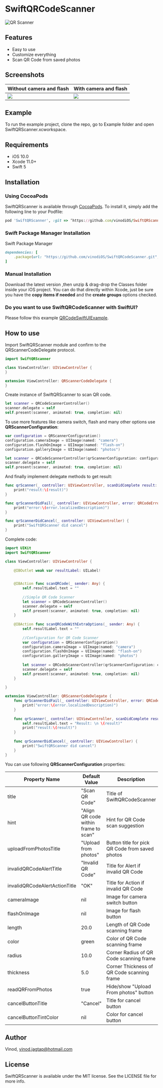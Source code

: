 # SwiftQRCodeScanner
![QR Scanner](https://user-images.githubusercontent.com/30258541/170007055-763fda9a-3edd-4d11-99c9-04f3d3067e8a.gif)

## Features
- Easy to use
- Customize everything
- Scan QR Code from saved photos

## Screenshots
| Without camera and flash | With camera and flash |
| ------ | ------ |
| <img src="https://user-images.githubusercontent.com/30258541/169960154-a1c4770d-a3df-412c-9064-85abdcbe1ac8.jpeg">  | <img src="https://user-images.githubusercontent.com/30258541/169960286-143ba622-0ce2-4252-9d3c-be450641546c.jpeg">  |


## Example
To run the example project, clone the repo, go to Example folder and open SwiftQRScanner.xcworkspace.

## Requirements
- iOS 10.0
- Xcode 11.0+
- Swift 5

## Installation
### Using CocoaPods
SwiftQRScanner is available through [CocoaPods](http://cocoapods.org). To install
it, simply add the following line to your Podfile:

```ruby
pod 'SwiftQRScanner', :git => ‘https://github.com/vinodiOS/SwiftQRScanner’
```
### Swift Package Manager Installation
Swift Package Manager
```ruby
dependencies: [
    .package(url: "https://github.com/vinodiOS/SwiftQRCodeScanner.git", from: "1.1.5")
]
```

### Manual Installation
Download the latest version ,then unzip & drag-drop the Classes  folder inside your iOS project. You can do that directly within Xcode,
just be sure you have the **copy items if needed** and the **create groups** options checked.

### Do you want to use SwiftQRCodeScanner with SwiftUI?
Please follow this example [QRCodeSwiftUIExample](https://github.com/vinodiOS/QRCodeSwiftUIExample).

## How to use
Import SwiftQRScanner module and confirm to the QRScannerCodeDelegate protocol.

```Swift
import SwiftQRScanner

class ViewController: UIViewController {
}

extension ViewController: QRScannerCodeDelegate {
}
```

Create instance of SwiftQRScanner to scan QR code.
```Swift
let scanner = QRCodeScannerController()
scanner.delegate = self
self.present(scanner, animated: true, completion: nil)
```
To use more features like camera switch, flash and many other options use **QRScannerConfiguration**:
```Swift
var configuration = QRScannerConfiguration()
configuration.cameraImage = UIImage(named: "camera")
configuration.flashOnImage = UIImage(named: "flash-on")
configuration.galleryImage = UIImage(named: "photos")

let scanner = QRCodeScannerController(qrScannerConfiguration: configuration)
scanner.delegate = self
self.present(scanner, animated: true, completion: nil)
```
And finally implement delegate methods to get result:
```Swift
func qrScanner(_ controller: UIViewController, scanDidComplete result: String) {
    print("result:\(result)")
}

func qrScannerDidFail(_ controller: UIViewController, error: QRCodeError) {
    print("error:\(error.localizedDescription)")
}

func qrScannerDidCancel(_ controller: UIViewController) {
    print("SwiftQRScanner did cancel")
}
```

Complete code:
```Swift
import UIKit
import SwiftQRScanner

class ViewController: UIViewController {
    
    @IBOutlet weak var resultLabel: UILabel!

    
    @IBAction func scanQRCode(_ sender: Any) {
        self.resultLabel.text = ""
        
        //Simple QR Code Scanner
        let scanner = QRCodeScannerController()
        scanner.delegate = self
        self.present(scanner, animated: true, completion: nil)
    }
    
    @IBAction func scanQRCodeWithExtraOptions(_ sender: Any) {
        self.resultLabel.text = ""
        
        //Configuration for QR Code Scanner
        var configuration = QRScannerConfiguration()
        configuration.cameraImage = UIImage(named: "camera")
        configuration.flashOnImage = UIImage(named: "flash-on")
        configuration.galleryImage = UIImage(named: "photos")
        
        let scanner = QRCodeScannerController(qrScannerConfiguration: configuration)
        scanner.delegate = self
        self.present(scanner, animated: true, completion: nil)
    }
    
}

extension ViewController: QRScannerCodeDelegate {
    func qrScannerDidFail(_ controller: UIViewController, error: QRCodeError) {
        print("error:\(error.localizedDescription)")
    }
    
    func qrScanner(_ controller: UIViewController, scanDidComplete result: String) {
        self.resultLabel.text = "Result: \n \(result)"
        print("result:\(result)")
    }
    
    func qrScannerDidCancel(_ controller: UIViewController) {
        print("SwiftQRScanner did cancel")
    }
}
```

You can use following **QRScannerConfiguration** properties:

| Property Name | Default Value | Description |
| ------ | ------ |------ |
| title | "Scan QR Code" | Title of SwiftQRCodeScanner |
| hint | "Align QR code within frame to scan" | Hint for QR Code scan suggestion |
| uploadFromPhotosTitle | "Upload from photos" | Button title for pick QR Code from saved photos |
| invalidQRCodeAlertTitle | "Invalid QR Code" | Title for Alert if invalid QR Code |
| invalidQRCodeAlertActionTitle | "OK" | Title for Action if invalid QR Code |
| cameraImage | nil | Image for camera switch button |
| flashOnImage | nil | Image for flash button |
| length | 20.0 | Length of QR Code scanning frame |
| color | green | Color of QR Code scanning frame |
| radius | 10.0 | Corner Radius of QR Code scanning frame |
| thickness | 5.0 | Corner Thickness of QR Code scanning frame |
| readQRFromPhotos | true | Hide/show "Upload From photos" button|
| cancelButtonTitle | "Cancel" | Title for cancel button |
| cancelButtonTintColor | nil | Color for cancel button |

## Author

Vinod, vinod.jagtap@hotmail.com

## License

SwiftQRScanner is available under the MIT license. See the LICENSE file for more info.

